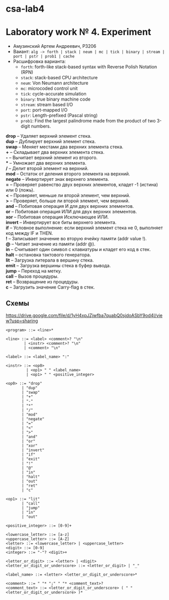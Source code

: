 # csa-lab4
# Laboratory work № 4. Experiment
- Амузинский Артем Андреевич, P3206
- Ваиант: `alg -> forth | stack | neum | mc | tick | binary | stream | port | pstr | prob1 | cache`
- Расшифровка варианта:
  - `forth`: forth-like stack-based syntax with Reverse Polish Notation (RPN)
  - `stack`: stack-based CPU architecture
  - `neum`: Von Neumann architecture
  - `mc`: microcoded control unit
  - `tick`: cycle-accurate simulation 
  - `binary`: true binary machine code
  - `stream`: stream based I/O
  - `port`: port-mapped I/O
  - `pstr`: Length-prefixed (Pascal string)
  - `prob1`: Find the largest palindrome made from the product of two 3-digit numbers.

**drop** – Удаляет верхний элемент стека. <br>
**dup** – Дублирует верхний элемент стека. <br>
**swap** – Меняет местами два верхних элемента стека. <br>
**\+** – Складывает два верхних элемента стека. <br>
**\-** – Вычитает верхний элемент из второго. <br>
**\*** – Умножает два верхних элемента. <br>
**/** – Делит второй элемент на верхний. <br>
**mod** – Остаток от деления второго элемента на верхний. <br>
**negate** – Инвертирует знак верхнего элемента. <br>
**=** – Проверяет равенство двух верхних элементов, кладет -1 (истина) или 0 (ложь).<br>
**\<** – Проверяет, меньше ли второй элемент, чем верхний.<br>
**\>** – Проверяет, больше ли второй элемент, чем верхний.<br>
**and** – Побитовая операция И для двух верхних элементов.<br>
**or** – Побитовая операция ИЛИ для двух верхних элементов.<br>
**xor** – Побитовая операция Исключающее ИЛИ.<br>
**invert** – Инвертирует все биты верхнего элемента.<br>
**if** – Условное выполнение: если верхний элемент стека не 0, выполняет код между IF и THEN.<br>
**!** – Записывает значение во вторую ячейку памяти (addr value !).<br>
**@** – Читает значение из памяти (addr @).<br>
**in** – Считывает один символ с клавиатуры и кладет его код в стек.<br>
**halt** – остановка тактового генератора.<br>
**lit** – Загрузка литерала в вершину стека.<br>
**emit** – Загрузка вершины стека в буфер вывода.<br>
**jump** – Переход на метку.<br>
**call** – Вызов процедуры.<br>
**ret** – Возвращение из процедуры.<br>
**c** – Загрузить значение Carry-flag в стек.<br>
## Схемы
https://drive.google.com/file/d/1yH4xpJZjwfba7quabQ0sjdoASbY9od4I/view?usp=sharing
```ebnf
<program> ::= <line>*

<line> ::= <label> <comment>? "\n"
        | <instr> <comment>? "\n"
        | <comment> "\n"

<label> ::= <label_name> ":"

<instr> ::= <op0>
         | <op1> " " <label_name>
         | <op1> " " <positive_integer>

<op0> ::= "drop"
       | "dup"
       | "swap"
       | "+"
       | "-"
       | "*"
       | "/"
       | "mod"
       | "negate"
       | "="
       | "<"
       | ">"
       | "and"
       | "or"
       | "xor"
       | "invert"
       | "if"
       | "exit"
       | "!"
       | "@"
       | "in"
       | "halt"
       | "out"
       | "ret"
       | "c"

<op1> ::= "lit"
       | "call"
       | "jump"
       | "in"
       | "out"

<positive_integer> ::= [0-9]+

<lowercase_letter> ::= [a-z]
<uppercase_letter> ::= [A-Z]
<letter> ::= <lowercase_letter> | <uppercase_letter>
<digit> ::= [0-9]
<integer> ::= "-"? <digit>+

<letter_or_digit> ::= <letter> | <digit>
<letter_or_digit_or_underscore> ::= <letter_or_digit> | "_"

<label_name> ::= <letter> <letter_or_digit_or_underscore>*

<comment> ::= " "* ";" " "* <comment_text>?
<comment_text> ::= <letter_or_digit_or_underscore> ( " " <letter_or_digit_or_underscore> )*

```
